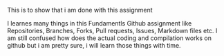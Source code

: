 This is to show that i am done with this assignment 

I learnes many things in this Fundamentls Github assignment like Repositories, Branches, Forks, Pull requests, Issues, Markdown files etc. 
I am still confused how does the actual coding and compilation works on github but i am pretty sure, i will learn those things with time.
